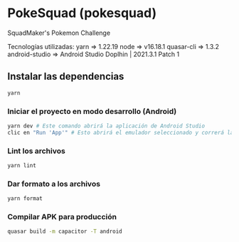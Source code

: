 # PokeSquad (pokesquad)

SquadMaker's Pokemon Challenge

Tecnologías utilizadas:
yarn => 1.22.19
node => v16.18.1
quasar-cli => 1.3.2
android-studio => Android Studio Doplhin | 2021.3.1 Patch 1

## Instalar las dependencias

```bash
yarn
```

### Iniciar el proyecto en modo desarrollo (Android)

```bash
yarn dev # Este comando abrirá la aplicación de Android Studio
clic en "Run 'App'" # Esto abrirá el emulador seleccionado y correrá la app
```

### Lint los archivos

```bash
yarn lint
```

### Dar formato a los archivos

```bash
yarn format
```

### Compilar APK para producción

```bash
quasar build -m capacitor -T android
```
